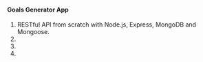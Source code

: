 #### Goals Generator App


1) RESTful API from scratch with Node.js, Express, MongoDB and Mongoose.
2) 
3)
4) 

